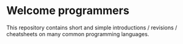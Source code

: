 # Welcome programmers

This repository contains short and simple introductions / revisions / cheatsheets on many common programming languages.

